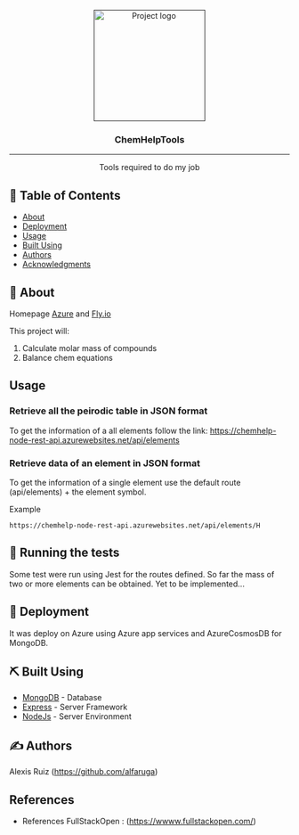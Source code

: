 <p align="center">
  <a href="" rel="noopener">
 <img width=200px height=200px src="https://i.imgur.com/6wj0hh6.jpg" alt="Project logo"></a>
</p>

<h3 align="center">ChemHelpTools</h3>

<div align="center">

</div>

---

<p align="center">
Tools required to do my job
</p>

## 📝 Table of Contents

- [About](#about)
- [Deployment](#deployment)
- [Usage](#usage)
- [Built Using](#built_using)
- [Authors](#authors)
- [Acknowledgments](#acknowledgement)

## 🧐 About <a name = "about"></a>
Homepage [Azure](https://chemhelp-node-rest-api.azurewebsites.net/) and [Fly.io](https://chem-helper1st.fly.dev/)

This project will:
 
 1) Calculate molar mass of compounds
 2) Balance chem equations


## Usage 

### Retrieve all the peirodic table in JSON format

To get the information of a all elements follow the link:
https://chemhelp-node-rest-api.azurewebsites.net/api/elements

### Retrieve data of an element in JSON format

To get the information of a single element use the default route (api/elements) + the element symbol.

Example

```
https://chemhelp-node-rest-api.azurewebsites.net/api/elements/H
```

## 🔧 Running the tests <a name = "tests"></a>

Some test were run using Jest for the routes defined. So far the mass of two or more elements can be obtained. Yet to be implemented...
## 🚀 Deployment <a name = "deployment"></a>

It was deploy on Azure using Azure app services and AzureCosmosDB for MongoDB.

## ⛏️ Built Using <a name = "built_using"></a>

- [MongoDB](https://www.mongodb.com/) - Database
- [Express](https://expressjs.com/) - Server Framework
- [NodeJs](https://nodejs.org/en/) - Server Environment

## ✍️ Authors <a name = "authors"></a>

Alexis Ruiz (https://github.com/alfaruga)

##  References <a name = "acknowledgement"></a>

- References FullStackOpen : (https://wwww.fullstackopen.com/)